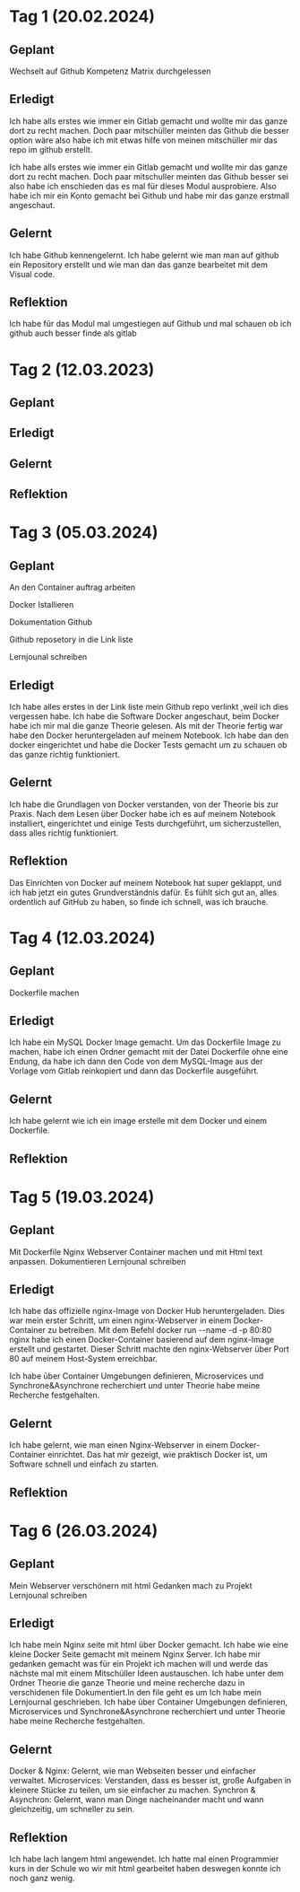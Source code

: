 # Tag 1 (20.02.2024)

## Geplant
Wechselt auf Github
Kompetenz Matrix durchgelessen 


## Erledigt 

Ich habe alls erstes wie immer ein Gitlab gemacht und wollte mir das ganze dort zu recht machen. Doch paar mitschüller meinten das Github die besser option wäre also habe ich mit etwas hilfe von meinen mitschüller mir das repo im github erstellt. 

Ich habe alls erstes wie immer ein Gitlab gemacht und wollte mir das ganze dort zu recht machen. Doch paar mitschuller meinten das Github besser sei also habe ich enschieden das es mal für dieses Modul ausprobiere. 
Also habe ich mir ein Konto gemacht bei Github und habe mir das ganze erstmall angeschaut.




## Gelernt
Ich habe Github kennengelernt.
Ich habe gelernt wie man man auf github ein Repository erstellt und wie man dan das ganze bearbeitet mit dem Visual code.


## Reflektion
Ich habe für das Modul mal umgestiegen auf Github und mal schauen ob ich github auch besser finde als gitlab 

# Tag 2 (12.03.2023)

## Geplant 



## Erledigt 



## Gelernt



## Reflektion 




# Tag 3 (05.03.2024)
## Geplant
An den Container auftrag arbeiten

Docker Istallieren 

Dokumentation Github

Github reposetory in die Link liste 

Lernjounal schreiben 

## Erledigt 
Ich habe alles erstes in der Link liste mein Github repo verlinkt ,weil ich dies vergessen habe.
Ich habe die Software Docker angeschaut, beim Docker habe ich mir mal die ganze Theorie gelesen. Als mit der Theorie fertig war habe den Docker heruntergeladen auf meinem Notebook. Ich habe dan den docker eingerichtet und habe die Docker Tests gemacht um zu schauen ob das ganze richtig funktioniert.

## Gelernt
Ich habe die Grundlagen von Docker verstanden, von der Theorie bis zur Praxis. Nach dem Lesen über Docker habe ich es auf meinem Notebook installiert, eingerichtet und einige Tests durchgeführt, um sicherzustellen, dass alles richtig funktioniert.

## Reflektion 
 Das Einrichten von Docker auf meinem Notebook hat super geklappt, und ich hab jetzt ein gutes Grundverständnis dafür. Es fühlt sich gut an, alles ordentlich auf GitHub zu haben, so finde ich schnell, was ich brauche.
 
# Tag 4 (12.03.2024)

## Geplant
Dockerfile machen 


## Erledigt 
Ich habe ein MySQL Docker Image gemacht. Um das Dockerfile Image zu machen, habe ich einen Ordner gemacht mit der Datei Dockerfile ohne eine Endung, da habe ich dann den Code von dem MySQL-Image aus der Vorlage vom Gitlab reinkopiert und dann das Dockerfile ausgeführt.


## Gelernt
Ich habe gelernt wie ich ein image erstelle mit dem Docker und einem Dockerfile.



## Reflektion


# Tag 5 (19.03.2024)

## Geplant
Mit Dockerfile Nginx Webserver Container machen und mit Html text anpassen.
Dokumentieren 
Lernjounal schreiben 
## Erledigt 
Ich habe das offizielle nginx-Image von Docker Hub heruntergeladen. Dies war mein erster Schritt, um einen nginx-Webserver in einem Docker-Container zu betreiben.
Mit dem Befehl docker run --name <Container-Name> -d -p 80:80 nginx habe ich einen Docker-Container basierend auf dem nginx-Image erstellt und gestartet. Dieser Schritt machte den nginx-Webserver über Port 80 auf meinem Host-System erreichbar.

Ich habe über  Container Umgebungen definieren, Microservices und Synchrone&Asynchrone recherchiert und unter Theorie habe meine Recherche festgehalten.


## Gelernt
Ich habe gelernt, wie man einen Nginx-Webserver in einem Docker-Container einrichtet. Das hat mir gezeigt, wie praktisch Docker ist, um Software schnell und einfach zu starten.



## Reflektion

# Tag 6 (26.03.2024)

## Geplant
Mein Webserver verschönern mit html
Gedanken mach zu Projekt
Lernjounal schreiben 
## Erledigt 
Ich habe mein Nginx seite mit html über Docker gemacht. Ich habe wie eine kleine Docker Seite gemacht mit meinem Nginx Server.
Ich habe mir gedanken gemacht was für ein Projekt ich machen will und werde das nächste mal mit einem Mitschüller Ideen austauschen.
Ich habe unter dem Ordner Theorie die ganze Theorie und meine recherche dazu in verschidenen file Dokumentiert.In den file geht es um 
Ich habe mein Lernjournal geschrieben.
Ich habe über  Container Umgebungen definieren, Microservices und Synchrone&Asynchrone recherchiert und unter Theorie habe meine Recherche festgehalten.


## Gelernt
Docker & Nginx: Gelernt, wie man Webseiten besser und einfacher verwaltet.
Microservices: Verstanden, dass es besser ist, große Aufgaben in kleinere Stücke zu teilen, um sie einfacher zu machen.
Synchron & Asynchron: Gelernt, wann man Dinge nacheinander macht und wann gleichzeitig, um schneller zu sein.



## Reflektion
Ich habe lach langem html angewendet. Ich hatte mal einen Programmier kurs in der Schule wo wir mit html gearbeitet haben deswegen konnte ich noch ganz wenig.
